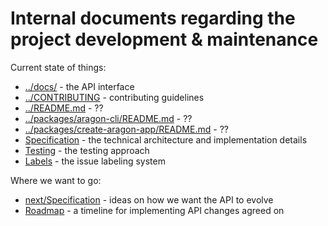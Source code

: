 # Internal documents regarding the project development & maintenance

Current state of things:

- [../docs/](/docs/Intro.md) - the API interface
- [../CONTRIBUTING](/CONTRIBUTING.md) - contributing guidelines
- [../README.md](/README.md) - ??
- [../packages/aragon-cli/README.md](/packages/aragon-cli/README.md) - ??
- [../packages/create-aragon-app/README.md](/packages/create-aragon-app/README.md) - ??
- [Specification](/docs-internal/Specification.md) - the technical architecture and implementation details
- [Testing](/docs-internal/Testing.md) - the testing approach
- [Labels](/docs-internal/Testing.md) - the issue labeling system

Where we want to go:

- [next/Specification](/docs-internal/next/Specification.md) - ideas on how we want the API to evolve
- [Roadmap](/docs-internal/Roadmap.md) - a timeline for implementing API changes agreed on
